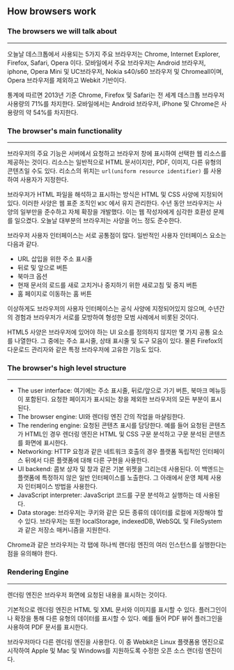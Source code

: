 ## How browsers work



### The browsers we will talk about

------

오늘날 데스크톱에서 사용되는 5가지 주요 브라우저는 Chrome, Internet Explorer, Firefox, Safari, Opera 이다. 모바일에서 주요 브라우저는 Android 브라우저, iphone, Opera Mini 및 UC브라우저, Nokia s40/s60 브라우저 및 Chromeall이며, Opera 브라우저를 제외하고 Webkit 기반이다. 

통계에 따르면 2013년 기준 Chrome, Firefox 및 Safari는 전 세계 데스크톱 브라우저 사용량의 71%를 차지한다. 모바일에서는 Android 브라우저, iPhone 및 Chrome은 사용량의 약 54%를 차지한다. 

### The browser's main functionality

------

브라우저의 주요 기능은 서버에서 요청하고 브라우저 창에 표시하여 선택한 웹 리소스를 제공하는 것이다. 리소스는 일반적으로 HTML 문서이지만, PDF, 이미지, 다른 유형의 콘텐츠일 수도 있다. 리소스의 위치는 `url(uniform resource identifier)` 를 사용하여 사용자가 지정한다. 

브라우저가 HTML 파일을 해석하고 표시하는 방식은 HTML 및 CSS 사양에 지정되어 있다. 이러한 사양은 웹 표준 조직인 `W3C` 에서 유지 관리한다. 수년 동안 브라우저는 사양의 일부만을 준수하고 자체 확장을 개발했다. 이는 웹 작성자에게 심각한 호환성 문제를 일으켰다. 오늘날 대부분의 브라우저는 사양을 어느 정도 준수한다. 

브라우저 사용자 인터페이스는 서로 공통점이 많다. 일반적인 사용자 인터페이스 요소는 다음과 같다. 

* URL 삽입을 위한 주소 표시줄
* 뒤로 및 앞으로 버튼
* 북마크 옵션
* 현재 문서의 로드를 새로 고치거나 중지하기 위한 새로고침 및 중지 버튼
* 홈 페이지로 이동하는 홈 버튼

이상하게도 브라우저의 사용자 인터페이스는 공식 사양에 지정되어있지 않으며, 수년간의 경험과 브라우저가 서로를 모방하여 형성한 모범 사례에서 비롯된 것이다. 

HTML5 사양은 브라우저에 있어야 하는 UI 요소를 정의하지 않지만 몇 가지 공통 요소를 나열한다. 그 중에는 주소 표시줄, 상태 표시줄 및 도구 모음이 있다. 물론 Firefox의 다운로드 관리자와 같은 특정 브라우저에 고유한 기능도 있다. 

### The browser's high level structure

------

* The user interface: 여기에는 주소 표시줄, 뒤로/앞으로 가기 버튼, 북마크 메뉴등이 포함된다. 요청한 페이지가 표시되는 창을 제외한 브라우저의 모든 부분이 표시된다.
* The browser engine: UI와 렌더링 엔진 간의 작업을 마샬링한다. 
* The rendering engine: 요청된 콘텐츠 표시를 담당한다. 예를 들어 요청된 콘텐츠가 HTML인 경우 렌더링 엔진은 HTML 및 CSS 구문 분석하고 구문 분석된 콘텐츠를 화면에 표시한다. 
* Networking: HTTP 요청과 같은 네트워크 호출의 경우 플랫폼 독립적인 인터페이스 뒤에서 다른 플랫폼에 대해 다른 구현을 사용한다.
* UI backend: 콤보 상자 및 창과 같은 기본 위젯을 그리는데 사용된다. 이 백엔드는 플랫폼에 특정하지 않은 일반 인터페이스를 노출한다. 그 아래에서 운영 체제 사용자 인터페이스 방법을 사용한다.
* JavaScript interpreter: JavaScript 코드를 구문 분석하고 실행하는 데 사용된다. 
* Data storage: 브라우저는 쿠키와 같은 모든 종류의 데이터를 로컬에 저장해야 할 수 있다. 브라우저는 또한 localStorage, indexedDB, WebSQL 및 FileSystem 과 같은 저장소 매커니즘을 지원한다.

Chrome과 같은 브라우저는 각 탭에 하나씩 랜더링 엔진의 여러 인스턴스를 실행한다는 점을 유의해야 한다. 

### Rendering Engine

------

렌더링 엔진은 브라우저 화면에 요청된 내용을 표시하는 것이다. 

기본적으로 렌더링 엔진은 HTML  및 XML 문서와 이미지를 표시할 수 있다. 플러그인이나 확장을 통해 다른 유형의 데이터를 표시할 수 있다. 예를 들어 PDF 뷰어 플러그인을 사용하여 PDF 문서를 표시한다. 

브라우저마다 다른 렌더링 엔진을 사용한다. 이 중 Webkit은 Linux 플랫폼용 엔진으로 시작하여 Apple 및 Mac 및 Windows를 지원하도록 수정한 오픈 소스 랜더링 엔진이다. 



